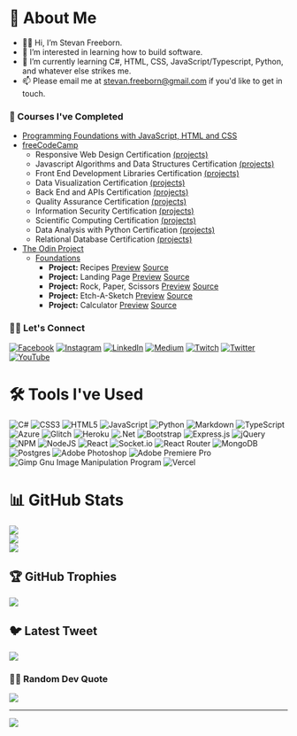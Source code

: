# 📖 About Me

+ 👨🏻 Hi, I’m Stevan Freeborn.
+ 👀 I’m interested in learning how to build software.
+ 🌱 I’m currently learning C#, HTML, CSS, JavaScript/Typescript, Python, and whatever else strikes me.
+ 📫 Please email me at stevan.freeborn@gmail.com if you'd like to get in touch.

### 🏫 Courses I've Completed

+ [Programming Foundations with JavaScript, HTML and CSS](https://www.coursera.org/learn/duke-programming-web)
+ [freeCodeCamp](https://www.freecodecamp.org/StevanFreeborn)
  + Responsive Web Design Certification [(projects)](https://www.freecodecamp.org/certification/StevanFreeborn/responsive-web-design)
  + Javascript Algorithms and Data Structures Certification [(projects)](https://www.freecodecamp.org/certification/StevanFreeborn/javascript-algorithms-and-data-structures)
  + Front End Development Libraries Certification [(projects)](https://www.freecodecamp.org/certification/StevanFreeborn/front-end-development-libraries)
  + Data Visualization Certification [(projects)](https://www.freecodecamp.org/certification/StevanFreeborn/data-visualization)
  + Back End and APIs Certification [(projects)](https://www.freecodecamp.org/certification/StevanFreeborn/back-end-development-and-apis)
  + Quality Assurance Certification [(projects)](https://www.freecodecamp.org/certification/StevanFreeborn/quality-assurance-v7)
  + Information Security Certification [(projects)](https://www.freecodecamp.org/certification/StevanFreeborn/information-security-v7)
  + Scientific Computing Certification [(projects)](https://www.freecodecamp.org/certification/StevanFreeborn/scientific-computing-with-python-v7)
  + Data Analysis with Python Certification [(projects)](https://www.freecodecamp.org/certification/StevanFreeborn/data-analysis-with-python-v7)
  + Relational Database Certification [(projects)](https://www.freecodecamp.org/certification/StevanFreeborn/relational-database-v8)
+ [The Odin Project](https://www.theodinproject.com/)
  + [Foundations](https://www.theodinproject.com/paths/foundations/courses/foundations)
    + **Project:** Recipes [Preview](https://stevanfreeborn.github.io/theOdinProject-Recipes/) [Source](https://github.com/StevanFreeborn/theOdinProject-Recipes)
    + **Project:** Landing Page [Preview](https://stevanfreeborn.github.io/theOdinProject-Landing-Page/) [Source](https://stevanfreeborn.github.io/theOdinProject-Landing-Page/)
    + **Project:** Rock, Paper, Scissors [Preview](https://stevanfreeborn.github.io/theOdinProject-Rock-Paper-Scissors/) [Source](https://stevanfreeborn.github.io/theOdinProject-Rock-Paper-Scissors/)
    + **Project:** Etch-A-Sketch [Preview](https://stevanfreeborn.github.io/theOdinProject-Etch-A-Sketch/) [Source](https://stevanfreeborn.github.io/theOdinProject-Etch-A-Sketch/)
    + **Project:** Calculator [Preview](https://stevanfreeborn.github.io/theOdinProject-Calculator/) [Source](https://stevanfreeborn.github.io/theOdinProject-Calculator/)

### 👋🏻 Let's Connect

[![Facebook](https://img.shields.io/badge/Facebook-%231877F2.svg?logo=Facebook&logoColor=white)](https://facebook.com/stevan.freeborn) [![Instagram](https://img.shields.io/badge/Instagram-%23E4405F.svg?logo=Instagram&logoColor=white)](https://instagram.com/stevan.freeborn) [![LinkedIn](https://img.shields.io/badge/LinkedIn-%230077B5.svg?logo=linkedin&logoColor=white)](https://linkedin.com/in/stevan-freeborn-77917b75) [![Medium](https://img.shields.io/badge/Medium-12100E?logo=medium&logoColor=white)](https://medium.com/@stevan.freeborn) [![Twitch](https://img.shields.io/badge/Twitch-%239146FF.svg?logo=Twitch&logoColor=white)](https://twitch.tv/StevanFreeborn) [![Twitter](https://img.shields.io/badge/Twitter-%231DA1F2.svg?logo=Twitter&logoColor=white)](https://twitter.com/stevan_freeborn) [![YouTube](https://img.shields.io/badge/YouTube-%23FF0000.svg?logo=YouTube&logoColor=white)](https://youtube.com/@stevanfreeborn) 

# 🛠️ Tools I've Used

![C#](https://img.shields.io/badge/c%23-%23239120.svg?style=for-the-badge&logo=c-sharp&logoColor=white) ![CSS3](https://img.shields.io/badge/css3-%231572B6.svg?style=for-the-badge&logo=css3&logoColor=white) ![HTML5](https://img.shields.io/badge/html5-%23E34F26.svg?style=for-the-badge&logo=html5&logoColor=white) ![JavaScript](https://img.shields.io/badge/javascript-%23323330.svg?style=for-the-badge&logo=javascript&logoColor=%23F7DF1E) ![Python](https://img.shields.io/badge/python-3670A0?style=for-the-badge&logo=python&logoColor=ffdd54) ![Markdown](https://img.shields.io/badge/markdown-%23000000.svg?style=for-the-badge&logo=markdown&logoColor=white) ![TypeScript](https://img.shields.io/badge/typescript-%23007ACC.svg?style=for-the-badge&logo=typescript&logoColor=white) ![Azure](https://img.shields.io/badge/azure-%230072C6.svg?style=for-the-badge&logo=azure-devops&logoColor=white) ![Glitch](https://img.shields.io/badge/glitch-%233333FF.svg?style=for-the-badge&logo=glitch&logoColor=white) ![Heroku](https://img.shields.io/badge/heroku-%23430098.svg?style=for-the-badge&logo=heroku&logoColor=white) ![.Net](https://img.shields.io/badge/.NET-5C2D91?style=for-the-badge&logo=.net&logoColor=white) ![Bootstrap](https://img.shields.io/badge/bootstrap-%23563D7C.svg?style=for-the-badge&logo=bootstrap&logoColor=white) ![Express.js](https://img.shields.io/badge/express.js-%23404d59.svg?style=for-the-badge&logo=express&logoColor=%2361DAFB) ![jQuery](https://img.shields.io/badge/jquery-%230769AD.svg?style=for-the-badge&logo=jquery&logoColor=white) ![NPM](https://img.shields.io/badge/NPM-%23000000.svg?style=for-the-badge&logo=npm&logoColor=white) ![NodeJS](https://img.shields.io/badge/node.js-6DA55F?style=for-the-badge&logo=node.js&logoColor=white) ![React](https://img.shields.io/badge/react-%2320232a.svg?style=for-the-badge&logo=react&logoColor=%2361DAFB) ![Socket.io](https://img.shields.io/badge/Socket.io-black?style=for-the-badge&logo=socket.io&badgeColor=010101) ![React Router](https://img.shields.io/badge/React_Router-CA4245?style=for-the-badge&logo=react-router&logoColor=white) ![MongoDB](https://img.shields.io/badge/MongoDB-%234ea94b.svg?style=for-the-badge&logo=mongodb&logoColor=white) ![Postgres](https://img.shields.io/badge/postgres-%23316192.svg?style=for-the-badge&logo=postgresql&logoColor=white) ![Adobe Photoshop](https://img.shields.io/badge/adobephotoshop-%2331A8FF.svg?style=for-the-badge&logo=adobephotoshop&logoColor=white) ![Adobe Premiere Pro](https://img.shields.io/badge/Adobe%20Premiere%20Pro-9999FF.svg?style=for-the-badge&logo=Adobe%20Premiere%20Pro&logoColor=white) ![Gimp Gnu Image Manipulation Program](https://img.shields.io/badge/Gimp-657D8B?style=for-the-badge&logo=gimp&logoColor=FFFFFF) ![Vercel](https://img.shields.io/badge/vercel-%23000000.svg?style=for-the-badge&logo=vercel&logoColor=white)

# 📊 GitHub Stats

![](https://github-readme-stats.vercel.app/api?username=StevanFreeborn&theme=solarized-dark&hide_border=false)<br/>
![](https://github-readme-streak-stats.herokuapp.com/?user=StevanFreeborn&theme=solarized-dark&hide_border=false)<br/>
![](https://github-readme-stats-two-ruddy-72.vercel.app/api/top-langs/?username=StevanFreeborn&theme=solarized-dark&hide_border=false&layout=compact)

## 🏆 GitHub Trophies
![](https://github-profile-trophy.vercel.app/?username=StevanFreeborn&theme=darkhub&no-frame=false&no-bg=true&margin-w=4)

## 🐦 Latest Tweet
[![](https://gtce.itsvg.in/api?username=stevan_freeborn)](https://github.com/VishwaGauravIn/github-twitter-card-embed)

### ✍🏻 Random Dev Quote
![](https://quotes-github-readme.vercel.app/api?type=horizontal&theme=radical)

---
[![](https://visitcount.itsvg.in/api?id=StevanFreeborn&icon=0&color=0)](https://visitcount.itsvg.in)
